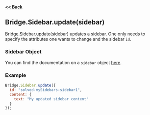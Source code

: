 #### [<< Back](https://github.com/solvedDev/bridge./blob/master/plugins/getting-started.md)
## Bridge.Sidebar.update(sidebar)
Bridge.Sidebar.update(sidebar) updates a sidebar. One only needs to specify the attributes one wants to change and the sidebar ```id```.

### Sidebar Object
You can find the documentation on a ```sidebar``` object [here](https://github.com/solvedDev/bridge./blob/master/plugins/bridge/sidebar/register.md).

### Example
```javascript
Bridge.Sidebar.update({
  id: "solved-mySidebars-sidebar1",
  content: {
    text: "My updated sidebar content"
  }
});
```
